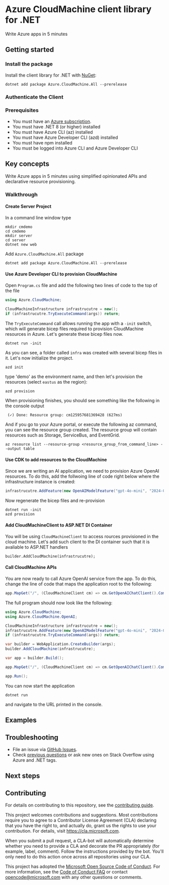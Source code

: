 # Azure CloudMachine client library for .NET

Write Azure apps in 5 minutes

## Getting started

### Install the package

Install the client library for .NET with [NuGet](https://www.nuget.org/ ):

```dotnetcli
dotnet add package Azure.CloudMachine.All --prerelease
```

### Authenticate the Client

### Prerequisites

* You must have an [Azure subscription](https://azure.microsoft.com/free/dotnet/).
* You must have .NET 8 (or higher) installed
* You must have Azure CLI (az) installed
* You must have Azure Developer CLI (azd) installed
* You must have npm installed
* You must be logged into Azure CLI and Azure Developer CLI

## Key concepts

Write Azure apps in 5 minutes using simplified opinionated APIs and declarative resource provisioning.

### Walkthrough

#### Create Server Project

In a command line window type
```dotnetcli
mkdir cmdemo
cd cmdemo
mkdir server
cd server
dotnet new web
```

Add `Azure.CloudMachine.All` package
```dotnetcli
dotnet add package Azure.CloudMachine.All --prerelease
```
#### Use Azure Developer CLI to provision CloudMachine

Open `Program.cs` file and add the following two lines of code to the top of the file
```csharp
using Azure.CloudMachine;

CloudMachineInfrastructure infrastrucutre = new();
if (infrastrucutre.TryExecuteCommand(args)) return;
```

The `TryExecuteCommand` call allows running the app with a `-init` switch, which will generate bicep files required to provision CloudMachine resources in Azure. Let's generate these bicep files now.
```dotnetcli
dotnet run -init
```
As you can see, a folder called `infra` was created with several bicep files in it. Let's now initialize the project.

```dotnetcli
azd init
```
type 'demo' as the environment name, and then let's provision the resources (select `eastus` as the region):
```dotnetcli
azd provision
```
When provisioning finishes, you should see something like the following in the console output
```dotnetcli
 (✓) Done: Resource group: cm125957681369428 (627ms)
```
And if you go to your Azure portal, or execute the following az command, you can see the resource group created. The resource group will contain resources such as Storage, ServiceBus, and EventGrid.
```dotnetcli
az resource list --resource-group <resource_group_from_command_line> --output table
```

#### Use CDK to add resources to the CloudMachine

Since we are writing an AI application, we need to provision Azure OpenAI resources. To do this, add the follwoing line of code right below where the infrastructure instance is created:
```csharp
infrastrucutre.AddFeature(new OpenAIModelFeature("gpt-4o-mini", "2024-07-18"));
```
Now regenerate the bicep files and re-provision
```dotnetcli
dotnet run -init
azd provision
```

#### Add CloudMachineClient to ASP.NET DI Container
You will be using `CloudMachineClient` to access rources provisioned in the cloud machine. Let's add such client to the DI container such that it is avaliable to ASP.NET handlers
```dotnetcli
builder.AddCloudMachine(infrastrucutre);
```
#### Call CloudMachine APIs

You are now ready to call Azure OpenAI service from the app. To do this, change the line of code that maps the application root to the following:

```csharp
app.MapGet("/", (CloudMachineClient cm) => cm.GetOpenAIChatClient().CompleteChat("list all noble gases").AsText());
```

The full program should now look like the following:
```csharp
using Azure.CloudMachine;
using Azure.CloudMachine.OpenAI;

CloudMachineInfrastructure infrastrucutre = new();
infrastrucutre.AddFeature(new OpenAIModelFeature("gpt-4o-mini", "2024-07-18"));
if (infrastrucutre.TryExecuteCommand(args)) return;

var builder = WebApplication.CreateBuilder(args);
builder.AddCloudMachine(infrastrucutre);

var app = builder.Build();

app.MapGet("/", (CloudMachineClient cm) => cm.GetOpenAIChatClient().CompleteChat("list all noble gases").AsText());

app.Run();
```

You can now start the application
```dotnetcli
dotnet run
```
and navigate to the URL printed in the console.

## Examples

## Troubleshooting

-   File an issue via [GitHub Issues](https://github.com/Azure/azure-sdk-for-net/issues).
-   Check [previous questions](https://stackoverflow.com/questions/tagged/azure+.net) or ask new ones on Stack Overflow using Azure and .NET tags.

## Next steps

## Contributing

For details on contributing to this repository, see the [contributing
guide][cg].

This project welcomes contributions and suggestions. Most contributions
require you to agree to a Contributor License Agreement (CLA) declaring
that you have the right to, and actually do, grant us the rights to use
your contribution. For details, visit <https://cla.microsoft.com>.

When you submit a pull request, a CLA-bot will automatically determine
whether you need to provide a CLA and decorate the PR appropriately
(for example, label, comment). Follow the instructions provided by the
bot. You'll only need to do this action once across all repositories
using our CLA.

This project has adopted the [Microsoft Open Source Code of Conduct][coc]. For
more information, see the [Code of Conduct FAQ][coc_faq] or contact
<opencode@microsoft.com> with any other questions or comments.

<!-- LINKS -->
[cg]: https://github.com/Azure/azure-sdk-for-net/blob/main/sdk/resourcemanager/Azure.ResourceManager/docs/CONTRIBUTING.md
[coc]: https://opensource.microsoft.com/codeofconduct/
[coc_faq]: https://opensource.microsoft.com/codeofconduct/faq/
